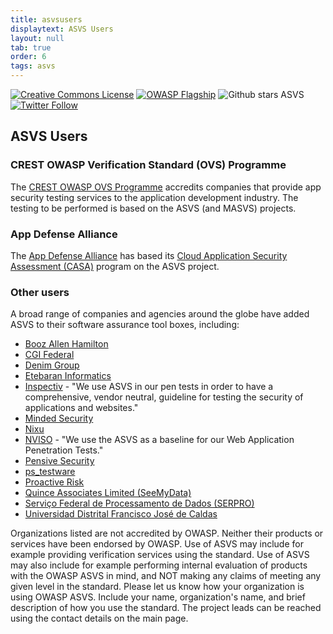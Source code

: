 ```yaml
---
title: asvsusers
displaytext: ASVS Users
layout: null
tab: true
order: 6
tags: asvs
---
```

[![Creative Commons License](https://licensebuttons.net/l/by-sa/4.0/88x31.png)](https://creativecommons.org/licenses/by-sa/4.0/ "CC BY-SA 4.0")
[![OWASP Flagship](https://img.shields.io/badge/owasp-flagship%20project-48A646.svg)](https://www.owasp.org/index.php/Category:OWASP_Project#tab=Project_Inventory)
![Github stars ASVS](https://img.shields.io/github/stars/OWASP/asvs?label=Stars%20ASVS&style=social)
[![Twitter Follow](https://img.shields.io/twitter/follow/OWASP_ASVS.svg?style=social&label=Follow)](https://twitter.com/OWASP_ASVS)

## ASVS Users

### CREST OWASP Verification Standard (OVS) Programme

The [CREST OWASP OVS Programme](https://www.crest-approved.org/membership/crest-ovs-programme/) accredits companies that provide app security testing services to the application development industry. The testing to be performed is based on the ASVS (and MASVS) projects.

### App Defense Alliance

The [App Defense Alliance](https://appdefensealliance.dev/) has based its [Cloud Application Security Assessment (CASA)](https://appdefensealliance.dev/casa) program on the ASVS project.

### Other users

A broad range of companies and agencies around the globe have added ASVS to their software assurance tool boxes, including:

* [Booz Allen Hamilton](https://www.boozallen.com)
* [CGI Federal](https://www.cgi.com/us/en-us/federal)
* [Denim Group](https://denimgroup.com)
* [Etebaran Informatics](http://etebaran.com)
* [Inspectiv](https://www.inspectiv.com/) - "We use ASVS in our pen tests in order to have a comprehensive, vendor neutral, guideline for testing the security of applications and websites."
* [Minded Security](https://www.mindedsecurity.com)
* [Nixu](https://www.nixu.com)
* [NVISO](https://nviso.eu) - "We use the ASVS as a baseline for our Web Application Penetration Tests."
* [Pensive Security](https://pensivesecurity.io)
* [ps_testware](https://www.pstestware.com/)
* [Proactive Risk](https://www.proactiverisk.com)
* [Quince Associates Limited (SeeMyData)](https://quince.co.uk)
* [Serviço Federal de Processamento de Dados (SERPRO)](http://www.serpro.gov.br/)
* [Universidad Distrital Francisco José de Caldas](https://www.udistrital.edu.co/)

Organizations listed are not accredited by OWASP. Neither their products or services have been endorsed by OWASP. Use of ASVS may include for example providing verification services using the standard. Use of ASVS may also include for example performing internal evaluation of products with the OWASP ASVS in mind, and NOT making any claims of meeting any given level in the standard. Please let us know how your organization is using OWASP ASVS. Include your name, organization's name, and brief description of how you use the standard. The project leads can be reached using the contact details on the main page.
